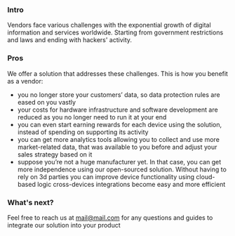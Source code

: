 ### Intro
Vendors face various challenges with the exponential growth of digital information and services worldwide. Starting from government restrictions and laws and ending with hackers' activity.
### Pros
We offer a solution that addresses these challenges. This is how you benefit as a vendor:
- you no longer store your customers’ data, so data protection rules are eased on you vastly
- your costs for hardware infrastructure and software development are reduced as you no longer need to run it at your end
- you can even start earning rewards for each device using the solution, instead of spending on supporting its activity
- you can get more analytics tools allowing you to collect and use more market-related data, that was available to you before and adjust your sales strategy based on it
- suppose you’re not a huge manufacturer yet. In that case, you can get more independence using our open-sourced solution. Without having to rely on 3d parties
you can improve device functionality using cloud-based logic
cross-devices integrations become easy and more efficient

### What's next?

Feel free to reach us at mail@mail.com for any questions and guides to integrate our solution into your product
